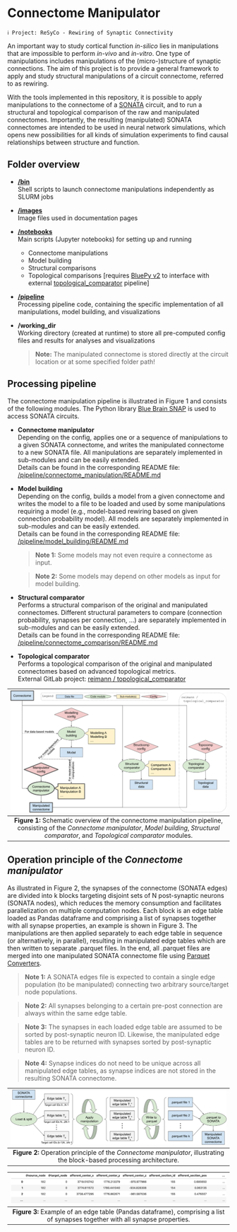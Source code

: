# Connectome Manipulator

~~~
ℹ️ Project: ReSyCo - Rewiring of Synaptic Connectivity
~~~

An important way to study cortical function _in-silico_ lies in manipulations that are impossible to perform _in-vivo_ and _in-vitro_. One type of manipulations includes manipulations of the (micro-)structure of synaptic connections. The aim of this project is to provide a general framework to apply and study structural manipulations of a circuit connectome, referred to as rewiring.

With the tools implemented in this repository, it is possible to apply manipulations to the connectome of a [SONATA](https://github.com/AllenInstitute/sonata/blob/master/docs/SONATA_DEVELOPER_GUIDE.md) circuit, and to run a structural and topological comparison of the raw and manipulated connectomes. Importantly, the resulting (manipulated) SONATA connectomes are intended to be used in neural network simulations, which opens new possibilities for all kinds of simulation experiments to find causal relationships between structure and function.


## Folder overview

* __[/bin](bin)__\
  Shell scripts to launch connectome manipulations independently as SLURM jobs
* __[/images](images)__\
  Image files used in documentation pages
* __[/notebooks](notebooks)__\
  Main scripts (Jupyter notebooks) for setting up and running
  - Connectome manipulations
  - Model building
  - Structural comparisons
  - Topological comparisons \[requires [BluePy v2](https://bbpteam.epfl.ch/documentation/projects/bluepy/latest/) to interface with external [topological_comparator](https://bbpgitlab.epfl.ch/conn/personal/reimann/topological_comparator/-/tree/newbluepy) pipeline\]
* __[/pipeline](pipeline)__\
  Processing pipeline code, containing the specific implementation of all manipulations, model building, and visualizations
* __/working_dir__\
  Working directory (created at runtime) to store all pre-computed config files and results for analyses and visualizations
  
  > __Note:__ The manipulated connectome is stored directly at the circuit location or at some specified folder path!


## Processing pipeline

The connectome manipulation pipeline is illustrated in Figure 1 and consists of the following modules. The Python library [Blue Brain SNAP](https://github.com/BlueBrain/snap) is used to access SONATA circuits.

* __Connectome manipulator__\
  Depending on the config, applies one or a sequence of manipulations to a given SONATA connectome, and writes the manipulated connectome to a new SONATA file. All manipulations are separately implemented in sub-modules and can be easily extended.\
  Details can be found in the corresponding README file: [/pipeline/connectome_manipulation/README.md](pipeline/connectome_manipulation/)

* __Model building__\
  Depending on the config, builds a model from a given connectome and writes the model to a file to be loaded and used by some manipulations requiring a model (e.g., model-based rewiring based on given connection probability model). All models are separately implemented in sub-modules and can be easily extended.\
  Details can be found in the corresponding README file: [/pipeline/model_building/README.md](pipeline/model_building/)
  
  > __Note 1:__ Some models may not even require a connectome as input.
  
  > __Note 2:__ Some models may depend on other models as input for model building.

* __Structural comparator__\
  Performs a structural comparison of the original and manipulated connectomes. Different structural parameters to compare (connection probability, synapses per connection, ...) are separately implemented in sub-modules and can be easily extended.\
  Details can be found in the corresponding README file: [/pipeline/connectome_comparison/README.md](pipeline/connectome_comparison/)

* __Topological comparator__\
  Performs a topological comparison of the original and manipulated connectomes based on advanced topological metrics.\
  External GitLab project: [reimann / topological_comparator](https://bbpgitlab.epfl.ch/conn/personal/reimann/topological_comparator/-/tree/newbluepy)

| ![Schematic overview](images/schematic_overview.png "Schematic overview of the connectome manipulation pipeline, consisting of the 'Connectome manipulator', 'Model building', 'Structural comparator', and 'Topological comparator' modules.") |
| :-: |
| __Figure 1:__ Schematic overview of the connectome manipulation pipeline, consisting of the _Connectome manipulator_, _Model building_, _Structural comparator_, and _Topological comparator_ modules. |


## Operation principle of the _Connectome manipulator_

As illustrated in Figure 2, the synapses of the connectome (SONATA edges) are divided into k blocks targeting disjoint sets of N post-synaptic neurons (SONATA nodes), which reduces the memory consumption and facilitates parallelization on multiple computation nodes. Each block is an edge table loaded as Pandas dataframe and comprising a list of synapses together with all synapse properties, an example is shown in Figure 3. The manipulations are then applied separately to each edge table in sequence (or alternatively, in parallel), resulting in manipulated edge tables which are then written to separate .parquet files. In the end, all .parquet files are merged into one manipulated SONATA connectome file using [Parquet Converters](https://bbpgitlab.epfl.ch/hpc/circuit-building/parquet-converters).

> __Note 1:__ A SONATA edges file is expected to contain a single edge population (to be manipulated) connecting two arbitrary source/target node populations.

> __Note 2:__ All synapses belonging to a certain pre-post connection are always within the same edge table.

> __Note 3:__ The synapses in each loaded edge table are assumed to be sorted by post-synaptic neuron ID. Likewise, the manipulated edge tables are to be returned with synapses sorted by post-synaptic neuron ID.

> __Note 4:__ Synapse indices do not need to be unique across all manipulated edge tables, as synapse indices are not stored in the resulting SONATA connectome.

| ![Operation principle](images/operation_principle.png "Operation principle of the 'Connectome manipulator', illustrating the block-based processing architecture.") |
| :-: |
| __Figure 2:__ Operation principle of the _Connectome manipulator_, illustrating the block-based processing architecture. |

| ![Edge table](images/edge_table.png "Example of an edge table (Pandas dataframe) comprising all synapse properties.") |
| :-: |
| __Figure 3:__ Example of an edge table (Pandas dataframe), comprising a list of synapses together with all synapse properties. |
